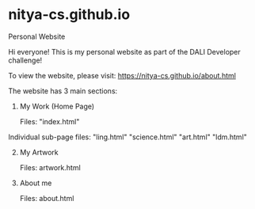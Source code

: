 # nitya-cs.github.io
Personal Website

Hi everyone! This is my personal website as part of the DALI Developer challenge!

To view the website, please visit: https://nitya-cs.github.io/about.html

The website has 3 main sections: 
1. My Work (Home Page)

     Files:  "index.html"

Individual sub-page files:
"ling.html"
"science.html"
"art.html"
"ldm.html"
    
2. My Artwork 

    Files:  artwork.html
    
3. About me

    Files:  about.html
      

